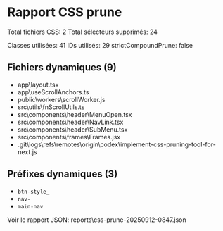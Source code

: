 # Rapport CSS prune

Total fichiers CSS: 2
Total sélecteurs supprimés: 24

Classes utilisées: 41
IDs utilisés: 29
strictCompoundPrune: false

## Fichiers dynamiques (9)
- app\layout.tsx
- app\useScrollAnchors.ts
- public\workers\scrollWorker.js
- src\utils\fnScrollUtils.ts
- src\components\header\MenuOpen.tsx
- src\components\header\NavLink.tsx
- src\components\header\SubMenu.tsx
- src\components\frames\Frames.jsx
- .git\logs\refs\remotes\origin\codex\implement-css-pruning-tool-for-next.js

## Préfixes dynamiques (3)
- `btn-style_`
- `nav-`
- `main-nav`

Voir le rapport JSON: reports\css-prune-20250912-0847.json